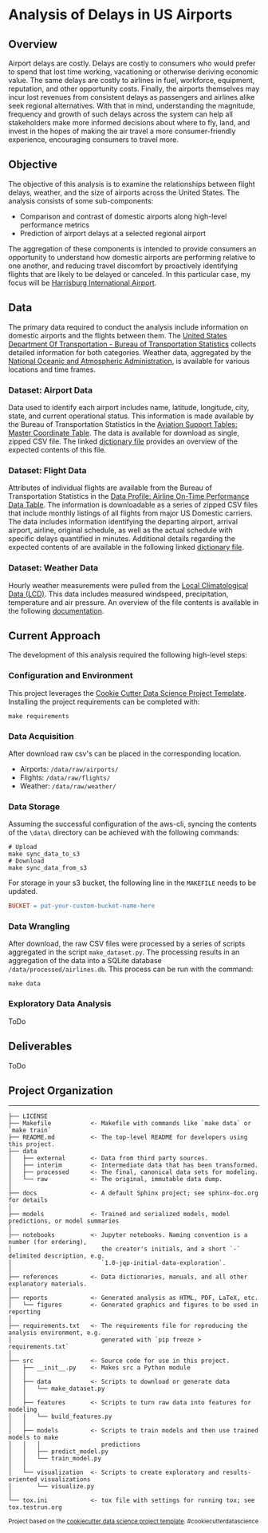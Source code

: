# Analysis of Delays in US Airports

## Overview

Airport delays are costly.  Delays are costly to consumers who would prefer to spend that lost time working, vacationing or otherwise deriving economic value.  The same delays are costly to airlines in fuel, workforce, equipment, reputation, and other opportunity costs.  Finally, the airports themselves may incur lost revenues from consistent delays as passengers and airlines alike seek regional alternatives.  With that in mind, understanding the magnitude, frequency and growth of such delays across the system can help all stakeholders make more informed decisions about where to fly, land, and invest in the hopes of making the air travel a more consumer-friendly experience, encouraging consumers to travel more.

## Objective

The objective of this analysis is to examine the relationships between flight delays, weather, and the size of airports across the United States. The analysis consists of some sub-components:

- Comparison and contrast of domestic airports along high-level performance metrics
- Prediction of airport delays at a selected regional airport

The aggregation of these components is intended to provide consumers an opportunity to understand how domestic airports are performing relative to one another, and reducing travel discomfort by proactively identifying flights that are likely to be delayed or canceled.  In this particular case, my focus will be [Harrisburg International Airport](http://www.flyhia.com/).

## Data

The primary data required to conduct the analysis include information on domestic airports and the flights between them.  The [United States Department Of Transportation - Bureau of Transportation Statistics](https://www.bts.gov/) collects detailed information for both categories.  Weather data, aggregated by the [National Oceanic and Atmospheric Administration](http://www.noaa.gov/), is available for various locations and time frames.

### Dataset: Airport Data

Data used to identify each airport includes name, latitude, longitude, city, state, and current operational status.  This information is made available by the Bureau of Transportation Statistics in the [Aviation Support Tables: Master Coordinate Table](https://www.transtats.bts.gov/tables.asp?DB_ID=595&DB_Name=&DB_Short_Name=#).  The data is available for download as single, zipped CSV file.  The linked [dictionary file](references/airports/DICTIONARY.md) provides an overview of the expected contents of this file.

### Dataset: Flight Data

Attributes of individual flights are available from the Bureau of Transportation Statistics in the [Data Profile: Airline On-Time Performance Data Table](https://www.transtats.bts.gov/DatabaseInfo.asp?DB_ID=120&Link=0).  The information is downloadable as a series of zipped CSV files that include monthly listings of all flights from major US Domestic carriers.  The data includes information identifying the departing airport, arrival airport, airline, original schedule, as well as the actual schedule with specific delays quantified in minutes.  Additional details regarding the expected contents of are available in the following linked [dictionary file](references/flights/DICTIONARY.md).

### Dataset: Weather Data

Hourly weather measurements were pulled from the [Local Climatological Data (LCD)](https://www.ncdc.noaa.gov/cdo-web/datatools/lcd).  This data includes measured windspeed, precipitation, temperature and air pressure.  An overview of the file contents is available in the following [documentation](references/weather/lcd_weather_documentation.pdf).

## Current Approach

The development of this analysis required the following high-level steps:

### Configuration and Environment

This project leverages the [Cookie Cutter Data Science Project Template](https://drivendata.github.io/cookiecutter-data-science/).  Installing the project requirements can be completed with:

```shell
make requirements
```

### Data Acquisition

After download raw csv's can be placed in the corresponding location.

- Airports: `/data/raw/airports/`
- Flights:  `/data/raw/flights/`
- Weather:  `/data/raw/weather/`

### Data Storage

Assuming the successful configuration of the aws-cli, syncing the contents of the `\data\` directory can be achieved with the following commands:

```shell
# Upload
make sync_data_to_s3
# Download
make sync_data_from_s3
```

For storage in your s3 bucket, the following line in the `MAKEFILE` needs to be updated.

```makefile
BUCKET = put-your-custom-bucket-name-here
```

### Data Wrangling

After download, the raw CSV files were processed by a series of scripts aggregated in the script `make_dataset.py`.  The processing results in an aggregation of the data into a SQLite database `/data/processed/airlines.db`.  This process can be run with the command:

```shell
make data
```

### Exploratory Data Analysis

ToDo

## Deliverables

ToDo

## Project Organization

------------

    ├── LICENSE
    ├── Makefile           <- Makefile with commands like `make data` or `make train`
    ├── README.md          <- The top-level README for developers using this project.
    ├── data
    │   ├── external       <- Data from third party sources.
    │   ├── interim        <- Intermediate data that has been transformed.
    │   ├── processed      <- The final, canonical data sets for modeling.
    │   └── raw            <- The original, immutable data dump.
    │
    ├── docs               <- A default Sphinx project; see sphinx-doc.org for details
    │
    ├── models             <- Trained and serialized models, model predictions, or model summaries
    │
    ├── notebooks          <- Jupyter notebooks. Naming convention is a number (for ordering),
    │                         the creator's initials, and a short `-` delimited description, e.g.
    │                         `1.0-jqp-initial-data-exploration`.
    │
    ├── references         <- Data dictionaries, manuals, and all other explanatory materials.
    │
    ├── reports            <- Generated analysis as HTML, PDF, LaTeX, etc.
    │   └── figures        <- Generated graphics and figures to be used in reporting
    │
    ├── requirements.txt   <- The requirements file for reproducing the analysis environment, e.g.
    │                         generated with `pip freeze > requirements.txt`
    │
    ├── src                <- Source code for use in this project.
    │   ├── __init__.py    <- Makes src a Python module
    │   │
    │   ├── data           <- Scripts to download or generate data
    │   │   └── make_dataset.py
    │   │
    │   ├── features       <- Scripts to turn raw data into features for modeling
    │   │   └── build_features.py
    │   │
    │   ├── models         <- Scripts to train models and then use trained models to make
    │   │   │                 predictions
    │   │   ├── predict_model.py
    │   │   └── train_model.py
    │   │
    │   └── visualization  <- Scripts to create exploratory and results-oriented visualizations
    │       └── visualize.py
    │
    └── tox.ini            <- tox file with settings for running tox; see tox.testrun.org


<p><small>Project based on the <a target="_blank" href="https://drivendata.github.io/cookiecutter-data-science/">cookiecutter data science project template</a>. #cookiecutterdatascience</small></p>
